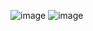 ![image](https://user-images.githubusercontent.com/26943671/197335522-a3067372-b465-4289-9a41-6ed06ae91fb0.png)
![image](https://user-images.githubusercontent.com/26943671/197335516-3eab96d7-30c0-4ece-a2c8-6779fe8aa152.png)
